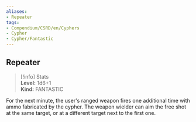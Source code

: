 ```yaml
---
aliases:
- Repeater
tags:
- Compendium/CSRD/en/Cyphers
- Cypher
- Cypher/Fantastic
---
```


  
## Repeater  
>[!info] Stats  
> **Level:** 1d6+1  
> **Kind:** FANTASTIC
  
For the next minute, the user's ranged weapon fires one additional time with ammo fabricated by the cypher. The weapon wielder can aim the free shot at the same target, or at a different target next to the first one.